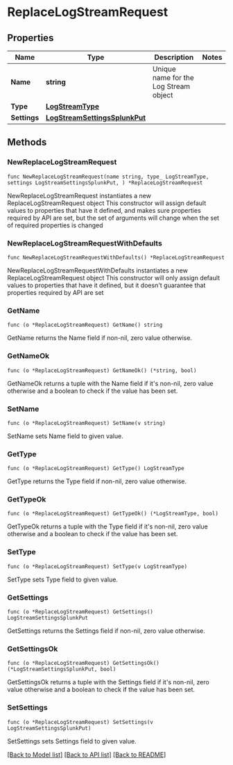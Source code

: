 # ReplaceLogStreamRequest

## Properties

Name | Type | Description | Notes
------------ | ------------- | ------------- | -------------
**Name** | **string** | Unique name for the Log Stream object | 
**Type** | [**LogStreamType**](LogStreamType.md) |  | 
**Settings** | [**LogStreamSettingsSplunkPut**](LogStreamSettingsSplunkPut.md) |  | 

## Methods

### NewReplaceLogStreamRequest

`func NewReplaceLogStreamRequest(name string, type_ LogStreamType, settings LogStreamSettingsSplunkPut, ) *ReplaceLogStreamRequest`

NewReplaceLogStreamRequest instantiates a new ReplaceLogStreamRequest object
This constructor will assign default values to properties that have it defined,
and makes sure properties required by API are set, but the set of arguments
will change when the set of required properties is changed

### NewReplaceLogStreamRequestWithDefaults

`func NewReplaceLogStreamRequestWithDefaults() *ReplaceLogStreamRequest`

NewReplaceLogStreamRequestWithDefaults instantiates a new ReplaceLogStreamRequest object
This constructor will only assign default values to properties that have it defined,
but it doesn't guarantee that properties required by API are set

### GetName

`func (o *ReplaceLogStreamRequest) GetName() string`

GetName returns the Name field if non-nil, zero value otherwise.

### GetNameOk

`func (o *ReplaceLogStreamRequest) GetNameOk() (*string, bool)`

GetNameOk returns a tuple with the Name field if it's non-nil, zero value otherwise
and a boolean to check if the value has been set.

### SetName

`func (o *ReplaceLogStreamRequest) SetName(v string)`

SetName sets Name field to given value.


### GetType

`func (o *ReplaceLogStreamRequest) GetType() LogStreamType`

GetType returns the Type field if non-nil, zero value otherwise.

### GetTypeOk

`func (o *ReplaceLogStreamRequest) GetTypeOk() (*LogStreamType, bool)`

GetTypeOk returns a tuple with the Type field if it's non-nil, zero value otherwise
and a boolean to check if the value has been set.

### SetType

`func (o *ReplaceLogStreamRequest) SetType(v LogStreamType)`

SetType sets Type field to given value.


### GetSettings

`func (o *ReplaceLogStreamRequest) GetSettings() LogStreamSettingsSplunkPut`

GetSettings returns the Settings field if non-nil, zero value otherwise.

### GetSettingsOk

`func (o *ReplaceLogStreamRequest) GetSettingsOk() (*LogStreamSettingsSplunkPut, bool)`

GetSettingsOk returns a tuple with the Settings field if it's non-nil, zero value otherwise
and a boolean to check if the value has been set.

### SetSettings

`func (o *ReplaceLogStreamRequest) SetSettings(v LogStreamSettingsSplunkPut)`

SetSettings sets Settings field to given value.



[[Back to Model list]](../README.md#documentation-for-models) [[Back to API list]](../README.md#documentation-for-api-endpoints) [[Back to README]](../README.md)


